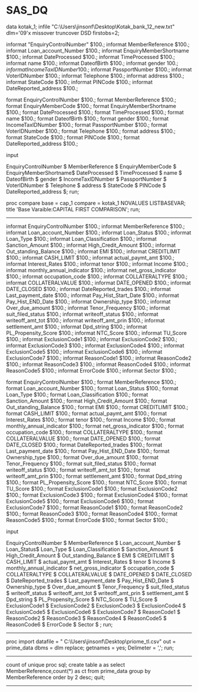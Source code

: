 # SAS_DQ
data kotak_1;
infile "C:\Users\jinsonf\Desktop\Kotak_bank_12_new.txt" 
dlm='09'x missover truncover DSD firstobs=2;

informat "EnquiryControlNumber" $100.;
informat MemberReference $100.;
informat Loan_account_Number $100.;
informat EnquiryMemberShortname $100.;
informat DateProcessed $100.;
informat TimeProcessed $100.;
informat name $100.;
informat DateofBirth $100.;
informat gender $100.;
informat IncomeTaxIDNumber$100.;
informat PassportNumber	 $100.;
informat VoterIDNumber	 $100.;
informat Telephone	 $100.;
informat address	 $100.;
informat StateCode	 $100.;
informat PINCode	 $100.;
informat DateReported_address $100.;


format EnquiryControlNumber $100.;
format MemberReference $100.;
format EnquiryMemberCode $100.;
format EnquiryMemberShortname $100.;
format DateProcessed $100.;
format TimeProcessed $100.;
format name $100.;
format DateofBirth $100.;
format gender $100.;
format IncomeTaxIDNumber $100.;
format PassportNumber $100.;
format VoterIDNumber $100.;
format Telephone $100.;
format address $100.;
format StateCode $100.;
format PINCode $100.;
format DateReported_address $100.;


input

EnquiryControlNumber $
MemberReference $
EnquiryMemberCode $
EnquiryMemberShortname$
DateProcessed $
TimeProcessed $
name $
DateofBirth $
gender $
IncomeTaxIDNumber $
PassportNumber $
VoterIDNumber $
Telephone $
address $
StateCode $
PINCode $
DateReported_address $;
run;



proc compare
base = cap_1 compare  = kotak_1  NOVALUES LISTBASEVAR;
title 'Base Varaible:CAPITAL FIRST COMPARISON';
run;

_____________________________________________________________________________________________________________________________________________________________________________
informat EnquiryControlNumber $100.;
informat MemberReference $100.;
informat Loan_account_Number $100.;
informat Loan_Status	 $100.;
informat Loan_Type	 $100.;
informat Loan_Classification	 $100.;
informat Sanction_Amount	 $100.;
informat High_Credit_Amount	 $100.;
informat Out_standing_Balance	 $100.;
informat EMI	$100.;
informat CREDITLIMIT		 $100.;
informat CASH_LIMIT		 $100.;
informat actual_paymt_amt		 $100.;
informat Interest_Rates		 $100.;
informat tenor		 $100.;
informat Income		 $100.;
informat monthly_annual_indicator	 $100.;
informat net_gross_indicator		 $100.;
informat occupation_code		 $100.;
informat COLLATERALTYPE		 $100.;
informat COLLATERALVALUE		 $100.;
informat DATE_OPENED		 $100.;
informat DATE_CLOSED		 $100.;
informat DateReported_trades		 $100.;
informat Last_payment_date		 $100.;
informat Pay_Hist_Start_Date		 $100.;
informat Pay_Hist_END_Date		 $100.;
informat Ownership_type		 $100.;
informat Over_due_amount		 $100.;
informat Tenor_Frequency		 $100.;
informat suit_filed_status		 $100.;
informat writeoff_status		 $100.;
informat writeoff_amt_tot		 $100.;
informat writeoff_amt_prin		 $100.;
informat settlement_amt		 $100.;
informat Dpd_string		 $100.;
informat PL_Propensity_Score		 $100.;
informat NTC_Score		 $100.;
informat TU_Score		 $100.;
informat ExclusionCode1		 $100.;
informat ExclusionCode2		 $100.;
informat ExclusionCode3		 $100.;
informat ExclusionCode4		 $100.;
informat ExclusionCode5		 $100.;
informat ExclusionCode6		 $100.;
informat ExclusionCode7		 $100.;
informat ReasonCode1		 $100.;
informat ReasonCode2		 $100.;
informat ReasonCode3		 $100.;
informat ReasonCode4		 $100.;
informat ReasonCode5		 $100.;
informat ErrorCode		 $100.;
informat Sector		 $100.;

format EnquiryControlNumber $100.;
format MemberReference $100.;
format Loan_account_Number $100.;
format Loan_Status $100.;
format Loan_Type $100.;
format Loan_Classification $100.;
format Sanction_Amount $100.;
format High_Credit_Amount $100.;
format Out_standing_Balance $100.;
format EMI $100.;
format CREDITLIMIT $100.;
format CASH_LIMIT $100.;
format actual_paymt_amt $100.;
format Interest_Rates $100.;
format tenor $100.;
format Income $100.;
format monthly_annual_indicator $100.;
format net_gross_indicator $100.;
format occupation_code $100.;
format COLLATERALTYPE $100.;
format COLLATERALVALUE $100.;
format DATE_OPENED $100.;
format DATE_CLOSED $100.;
format DateReported_trades $100.;
format Last_payment_date $100.;
format Pay_Hist_END_Date $100.;
format Ownership_type $100.;
format Over_due_amount $100.;
format Tenor_Frequency $100.;
format suit_filed_status $100.;
format writeoff_status $100.;
format writeoff_amt_tot $100.;
format writeoff_amt_prin $100.;
format settlement_amt $100.;
format Dpd_string $100.;
format PL_Propensity_Score $100.;
format NTC_Score $100.;
format TU_Score $100.;
format ExclusionCode1 $100.;
format ExclusionCode2 $100.;
format ExclusionCode3 $100.;
format ExclusionCode4 $100.;
format ExclusionCode5 $100.;
format ExclusionCode6 $100.;
format ExclusionCode7 $100.;
format ReasonCode1 $100.;
format ReasonCode2 $100.;
format ReasonCode3 $100.;
format ReasonCode4 $100.;
format ReasonCode5 $100.;
format ErrorCode $100.;
format Sector $100.;

input

EnquiryControlNumber $
MemberReference $
Loan_account_Number $
Loan_Status$
Loan_Type $
Loan_Classification $
Sanction_Amount $
High_Credit_Amount $
Out_standing_Balance $
EMI $
CREDITLIMIT $
CASH_LIMIT $
actual_paymt_amt $
Interest_Rates $
tenor $
Income $
monthly_annual_indicator $
net_gross_indicator $
occupation_code $
COLLATERALTYPE $
COLLATERALVALUE $
DATE_OPENED $
DATE_CLOSED $
DateReported_trades $
Last_payment_date $
Pay_Hist_END_Date $
Ownership_type $
Over_due_amount $
Tenor_Frequency $
suit_filed_status $
writeoff_status $
writeoff_amt_tot $
writeoff_amt_prin $
settlement_amt $
Dpd_string $
PL_Propensity_Score $
NTC_Score $
TU_Score $
ExclusionCode1 $
ExclusionCode2 $
ExclusionCode3 $
ExclusionCode4 $
ExclusionCode5 $
ExclusionCode6 $
ExclusionCode7 $
ReasonCode1 $
ReasonCode2 $
ReasonCode3 $
ReasonCode4 $
ReasonCode5 $
ReasonCode6 $
ErrorCode $
Sector $ ;
run;

_______________________________________________________________________________________________________________________________________________________________________________

proc import
datafile  = " C:\Users\jinsonf\Desktop\priome_tl.csv"
out = prime_data
dbms = dlm
replace;
getnames = yes;
Delimeter = ',';
run;
_______________________________________________________________________________________________________________________________________________________________________________
count of unique
proc sql;
create table a as
select MemberReference,count(*) as ct from prime_data 
group by MemberReference order by 2 desc;
quit;
_____________________________________________________________________________________________________________________________
        



